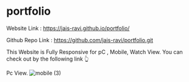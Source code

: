 # portfolio

Website Link : https://jais-ravi.github.io/portfolio/

Github Repo Link : https://github.com/jais-ravi/portfolio.git


This Website is Fully Responsive for pC , Mobile, Watch View. You can check out by the following  link 👆

Pc View.
![mobile (3)](https://github.com/jais-ravi/portfolio/assets/132082680/13b10d2d-6282-47dd-811b-58a1af710342)


